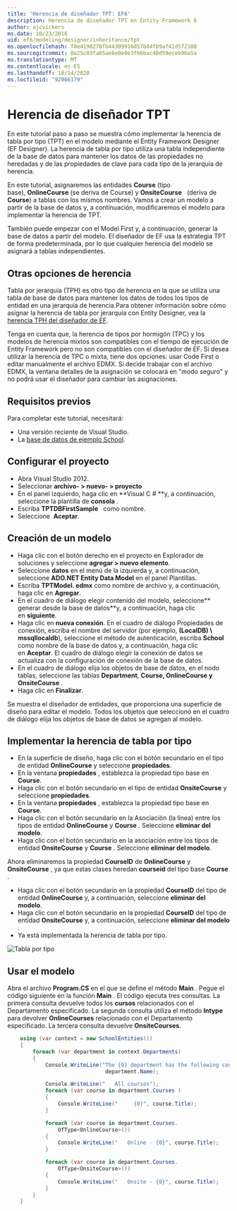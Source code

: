 ```yaml
---
title: 'Herencia de diseñador TPT: EF6'
description: Herencia de diseñador TPT en Entity Framework 6
author: ajcvickers
ms.date: 10/23/2016
uid: ef6/modeling/designer/inheritance/tpt
ms.openlocfilehash: f8e4198278fb44309916d57b44fb9af41d572108
ms.sourcegitcommit: 0a25c03fa65ae6e0e0e3f66bac48d59eceb96a5a
ms.translationtype: MT
ms.contentlocale: es-ES
ms.lasthandoff: 10/14/2020
ms.locfileid: "92066179"
---
```

# <a name="designer-tpt-inheritance"></a>Herencia de diseñador TPT
En este tutorial paso a paso se muestra cómo implementar la herencia de tabla por tipo (TPT) en el modelo mediante el Entity Framework Designer (EF Designer). La herencia de tabla por tipo utiliza una tabla independiente de la base de datos para mantener los datos de las propiedades no heredadas y de las propiedades de clave para cada tipo de la jerarquía de herencia.

En este tutorial, asignaremos las entidades **Course** (tipo base), **OnlineCourse** (se deriva de Course) y **OnsiteCourse**   (deriva de **Course**) a tablas con los mismos nombres. Vamos a crear un modelo a partir de la base de datos y, a continuación, modificaremos el modelo para implementar la herencia de TPT.

También puede empezar con el Model First y, a continuación, generar la base de datos a partir del modelo. El diseñador de EF usa la estrategia TPT de forma predeterminada, por lo que cualquier herencia del modelo se asignará a tablas independientes.

## <a name="other-inheritance-options"></a>Otras opciones de herencia

Tabla por jerarquía (TPH) es otro tipo de herencia en la que se utiliza una tabla de base de datos para mantener los datos de todos los tipos de entidad en una jerarquía de herencia.Para obtener información sobre cómo asignar la herencia de tabla por jerarquía con Entity Designer, vea la [herencia TPH del diseñador de EF](xref:ef6/modeling/designer/inheritance/tph). 

Tenga en cuenta que, la herencia de tipos por hormigón (TPC) y los modelos de herencia mixtos son compatibles con el tiempo de ejecución de Entity Framework pero no son compatibles con el diseñador de EF. Si desea utilizar la herencia de TPC o mixta, tiene dos opciones: usar Code First o editar manualmente el archivo EDMX. Si decide trabajar con el archivo EDMX, la ventana detalles de la asignación se colocará en "modo seguro" y no podrá usar el diseñador para cambiar las asignaciones.

## <a name="prerequisites"></a>Requisitos previos

Para completar este tutorial, necesitará:

- Una versión reciente de Visual Studio.
- La [base de datos de ejemplo School](xref:ef6/resources/school-database).

## <a name="set-up-the-project"></a>Configurar el proyecto

-   Abra Visual Studio 2012.
-   Seleccionar **archivo- &gt; nuevo- &gt; proyecto**
-   En el panel izquierdo, haga clic en **Visual C \# **y, a continuación, seleccione la plantilla de **consola** .
-   Escriba **TPTDBFirstSample**   como nombre.
-   Seleccione  **Aceptar**.

## <a name="create-a-model"></a>Creación de un modelo

-   Haga clic con el botón derecho en el proyecto en Explorador de soluciones y seleccione **agregar &gt; nuevo elemento**.
-   Seleccione **datos** en el menú de la izquierda y, a continuación, seleccione **ADO.NET Entity Data Model** en el panel Plantillas.
-   Escriba **TPTModel. edmx** como nombre de archivo y, a continuación, haga clic en **Agregar**.
-   En el cuadro de diálogo elegir contenido del modelo, seleccione**   generar desde la base de datos**y, a continuación, haga clic en **siguiente**.
-   Haga clic en **nueva conexión**.
    En el cuadro de diálogo Propiedades de conexión, escriba el nombre del servidor (por ejemplo, **(LocalDB) \\ mssqllocaldb**), seleccione el método de autenticación, escriba **School**   como nombre de la base de datos y, a continuación, haga clic en **Aceptar**.
    El cuadro de diálogo elegir la conexión de datos se actualiza con la configuración de conexión de la base de datos.
-   En el cuadro de diálogo elija los objetos de base de datos, en el nodo tablas, seleccione las tablas **Department**, **Course, OnlineCourse y OnsiteCourse** .
-   Haga clic en **Finalizar**.

Se muestra el diseñador de entidades, que proporciona una superficie de diseño para editar el modelo. Todos los objetos que seleccionó en el cuadro de diálogo elija los objetos de base de datos se agregan al modelo.

## <a name="implement-table-per-type-inheritance"></a>Implementar la herencia de tabla por tipo

-   En la superficie de diseño, haga clic con el botón secundario en el tipo de entidad **OnlineCourse** y seleccione **propiedades**.
-   En la ventana **propiedades** , establezca la propiedad tipo base en **Course**.
-   Haga clic con el botón secundario en el tipo de entidad **OnsiteCourse** y seleccione **propiedades**.
-   En la ventana **propiedades** , establezca la propiedad tipo base en **Course**.
-   Haga clic con el botón secundario en la Asociación (la línea) entre los tipos de entidad **OnlineCourse** y **Course** .
    Seleccione **eliminar del modelo**.
-   Haga clic con el botón secundario en la asociación entre los tipos de entidad **OnsiteCourse** y **Course** .
    Seleccione **eliminar del modelo**.

Ahora eliminaremos la propiedad **CourseID** de **OnlineCourse** y **OnsiteCourse** , ya que estas clases heredan **courseid** del tipo base **Course** .

-   Haga clic con el botón secundario en la propiedad **CourseID** del tipo de entidad **OnlineCourse** y, a continuación, seleccione **eliminar del modelo**.
-   Haga clic con el botón secundario en la propiedad **CourseID** del tipo de entidad **OnsiteCourse** y, a continuación, seleccione **eliminar del modelo** .
-   Ya está implementada la herencia de tabla por tipo.

![Tabla por tipo](~/ef6/media/tpt.png)

## <a name="use-the-model"></a>Usar el modelo

Abra el archivo **Program.CS** en el que se define el método **Main** . Pegue el código siguiente en la función **Main** . El código ejecuta tres consultas. La primera consulta devuelve todos los **cursos** relacionados con el Departamento especificado. La segunda consulta utiliza el método **Intype** para devolver **OnlineCourses** relacionado con el Departamento especificado. La tercera consulta devuelve **OnsiteCourses**.

``` csharp
    using (var context = new SchoolEntities())
    {
        foreach (var department in context.Departments)
        {
            Console.WriteLine("The {0} department has the following courses:",
                               department.Name);

            Console.WriteLine("   All courses");
            foreach (var course in department.Courses )
            {
                Console.WriteLine("     {0}", course.Title);
            }

            foreach (var course in department.Courses.
                OfType<OnlineCourse>())
            {
                Console.WriteLine("   Online - {0}", course.Title);
            }

            foreach (var course in department.Courses.
                OfType<OnsiteCourse>())
            {
                Console.WriteLine("   Onsite - {0}", course.Title);
            }
        }
    }
```

